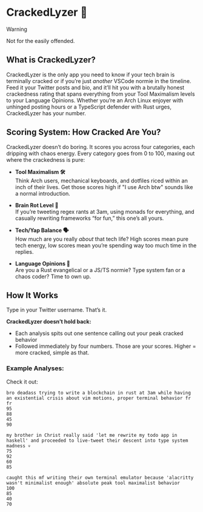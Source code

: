 # CrackedLyzer 🚀

> [!WARNING]
> Not for the easily offended.


## What is CrackedLyzer?
CrackedLyzer is the only app you need to know if your tech brain is terminally cracked or if you’re just *another* VSCode normie in the timeline. Feed it your Twitter posts and bio, and it’ll hit you with a brutally honest crackedness rating that spans everything from your Tool Maximalism levels to your Language Opinions. Whether you’re an Arch Linux enjoyer with unhinged posting hours or a TypeScript defender with Rust urges, CrackedLyzer has your number.

## Scoring System: How Cracked Are You?
CrackedLyzer doesn’t do boring. It scores you across four categories, each dripping with chaos energy. Every category goes from 0 to 100, maxing out where the crackedness is pure:

- **Tool Maximalism 🛠️**  
  Think Arch users, mechanical keyboards, and dotfiles riced within an inch of their lives. Get those scores high if "I use Arch btw" sounds like a normal introduction.

- **Brain Rot Level 🧠**  
  If you’re tweeting regex rants at 3am, using monads for everything, and casually rewriting frameworks “for fun,” this one’s all yours.

- **Tech/Yap Balance 🗣️**  
  How much are you really *about* that tech life? High scores mean pure tech energy, low scores mean you’re spending way too much time in the replies.

- **Language Opinions 🚀**  
  Are you a Rust evangelical or a JS/TS normie? Type system fan or a chaos coder? Time to own up.

## How It Works
Type in your Twitter username. That’s it.

**CrackedLyzer doesn’t hold back:**
- Each analysis spits out one sentence calling out your peak cracked behavior
- Followed immediately by four numbers. Those are your scores. Higher = more cracked, simple as that.

### Example Analyses:
Check it out:

```plaintext
bro deadass trying to write a blockchain in rust at 3am while having an existential crisis about vim motions, proper terminal behavior fr fr  
95  
88  
45  
90  

my brother in Christ really said 'let me rewrite my todo app in haskell' and proceeded to live-tweet their descent into type system madness 💀  
75  
92  
60  
85  

caught this mf writing their own terminal emulator because 'alacritty wasn't minimalist enough' absolute peak tool maximalist behavior  
100  
85  
40  
70  
